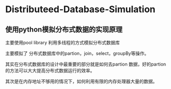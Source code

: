 # Distributeed-Database-Simulation
## 使用python模拟分布式数据的实现原理
主要使用pool library 利用多线程的方式模拟分布式数据库

主要模拟了 分布式数据库中的partion，join，select，groupBy等操作。

其实在分布式数据库的设计中最重要的部分就是如何去partion 数据，好的partion的方法可以大大提高分布式数据运行的效率。

其次是在内存地址不够用的情况下，如何利用有限的内存处理器大量的数据。
